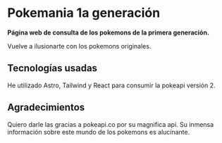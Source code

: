 # Pokemania 1a generación

**Página web de consulta de los pokemons de la primera generación.**

Vuelve a ilusionarte con los pokemons originales.

## Tecnologías usadas

He utilizado Astro, Tailwind y React para consumir la pokeapi versión 2.

## Agradecimientos

Quiero darle las gracias a pokeapi.co por su magnifica api. Su inmensa información sobre este mundo de los pokemons es alucinante.
